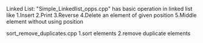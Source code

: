 Linked List:
"Simple_Linkedlist_opps.cpp" has basic operation in linked list like
1.Insert
2.Print
3.Reverse
4.Delete an element of given position
5.Middle element without using position

sort_remove_duplicates.cpp 
1.sort elements 
2.remove duplicate elements
